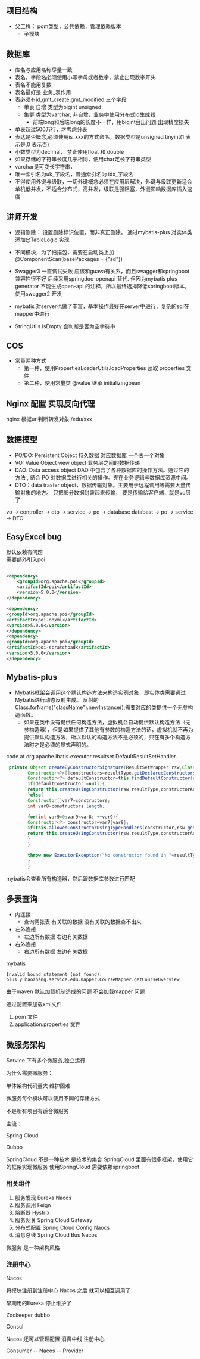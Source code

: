 ## 项目结构

* 父工程： pom类型，公共依赖，管理依赖版本
    * 子模块

## 数据库

* 库名与应用名称尽量一致
* 表名，字段名必须使用小写字母或者数字，禁止出现数字开头
* 表名不能用复数
* 表名最好是 业务_表作用
* 表必须有id,gmt_create,gmt_modified 三个字段
    * 单表 自增 类型为bigint unsigned
    * 集群 类型为varchar, 非自增，业务中使用分布式id生成器
        * 前端long和后端long的长度不一样，用bigint会出问题 出现精度损失
* 单表超过500万行，才考虑分表
* 表达是否概念,必须使用is_xxx的方式命名，数据类型是unsigned tinyint(1 表示是,0 表示否)
* 小数类型为decimal， 禁止使用float 和 double
* 如果存储的字符串长度几乎相同，使用char定长字符串类型
* varchar是可变长字符串，
* 唯一索引名为uk_字段名，普通索引名为 idx_字段名
* 不得使用外键与级联，一切外键概念必须在应用层解决，外键与级联更新适合单机低并发，不适合分布式，高并发，级联是强阻塞，外键影响数据库插入速度

## 讲师开发

* 逻辑删除： 设置删除标识位置，而非真正删除。 通过mybatis-plus 对实体类添加@TableLogic 实现
* 不同模块，为了扫描包，需要在启动类上加@ComponentScan(basePackages = {"sd"})


* Swagger3 一直调试失败 应该和guava有关系，而且swagger和springboot兼容性很不好 后续采用springdoc-openapi 替代. 但因为mybatis plus generator
  不能生成open-api 的注释，所以最终选择降低springboot版本，使用swagger2 开发


* mybatis 对server也做了丰富，基本操作最好在server中进行，复杂的sql在mapper中进行
* StringUtils.isEmpty 会判断是否为空字符串

## COS

* 常量两种方式
    * 第一种，使用PropertiesLoaderUtils.loadProperties 读取 properties 文件
    * 第二种，使用常量类 @value 继承 initializingbean

## Nginx 配置 实现反向代理

nginx 根据url判断转发对象 /edu/xxx

## 数据模型

* PO/DO: Persistent Object 持久数据 对应数据库 一个表一个对象
* VO: Value Object view object 业务层之间的数据传递
* DAO: Data access object DAO 中包含了各种数据库的操作方法。通过它的方法 , 结合 PO 对数据库进行相关的操作。夹在业务逻辑与数据库资源中间。
* DTO：data trasfer object，数据传输对象。主要用于远程调用等需要大量传输对象的地方。 只把部分数据封装起来传输， 要是传输给客户端，就是vo层了

vo -> controller -> dto -> service -> po -> database databast -> po -> service -> DTO

## EasyExcel bug

默认依赖有问题  
需要额外引入poi

```xml

<dependency>
    <groupId>org.apache.poi</groupId>
    <artifactId>poi</artifactId>
    <version>5.0.0</version>
</dependency>

<dependency>
<groupId>org.apache.poi</groupId>
<artifactId>poi-ooxml</artifactId>
<version>5.0.0</version>
</dependency>
<dependency>
<groupId>org.apache.poi</groupId>
<artifactId>poi-scratchpad</artifactId>
<version>5.0.0</version>
</dependency>
```

## Mybatis-plus

* Mybatis框架会调用这个默认构造方法来构造实例对象，即实体类需要通过Mybatis进行动态反射生成。 反射的Class.forName("className").newInstance();需要对应的类提供一个无参构造函数。
    * 如果在类中没有提供任何构造方法，虚拟机会自动提供默认构造方法（无参构造器），但是如果提供了其他有参数的构造方法的话，虚拟机就不再为提供默认构造方法，所以默认的构造方法不是必须的，只在有多个构造方法时才是必须的显式声明的。

code at org.apache.ibatis.executor.resultset.DefaultResultSetHandler.

```java
 private Object createByConstructorSignature(ResultSetWrapper rsw,Class<?> resultType,List<Class<?>>constructorArgTypes,List<Object> constructorArgs)throws SQLException{
        Constructor<?>[]constructors=resultType.getDeclaredConstructors();
        Constructor<?> defaultConstructor=this.findDefaultConstructor(constructors);
        if(defaultConstructor!=null){
        return this.createUsingConstructor(rsw,resultType,constructorArgTypes,constructorArgs,defaultConstructor);
        }else{
        Constructor[]var7=constructors;
        int var8=constructors.length;

        for(int var9=0;var9<var8; ++var9){
        Constructor<?> constructor=var7[var9];
        if(this.allowedConstructorUsingTypeHandlers(constructor,rsw.getJdbcTypes())){
        return this.createUsingConstructor(rsw,resultType,constructorArgTypes,constructorArgs,constructor);
        }
        }

        throw new ExecutorException("No constructor found in "+resultType.getName()+" matching "+rsw.getClassNames());
        }
        }
```

mybatis会查看所有构造器，然后跟数据库参数进行匹配

## 多表查询

* 内连接
    * 查询两张表 有关联的数据 没有关联的数据查不出来
* 左外连接
    * 左边所有数据 右边有关数据
* 右外连接
    * 右边所有数据 左边有关数据

mybatis  

`Invalid bound statement (not found): plus.yuhaozhang.service.edu.mapper.CourseMapper.getCourseOverview`

由于maven 默认加载机制造成的问题 不会加载mapper 问题

通过配置来加载xml文件   
1. pom 文件
2. application.properties 文件

## 微服务架构
Service 下有多个微服务,独立运行

为什么需要微服务：

单体架构代码量大 维护困难

微服务每个模块可以使用不同的存储方式

不是所有项目有适合微服务

主流：

Spring Cloud

Dubbo

SpringCloud 不是一种技术 是技术的集合
SpringCloud 里面有很多框架，使用它的框架实现微服务
使用SpringCloud 需要依赖springboot

### 相关组件
1. 服务发现 Eureka Nacos
2. 服务调用 Feign
3. 熔断器 Hystrix
4. 服务网关 Spring Cloud Gateway
5. 分布式配置 Spring Cloud Config Naocs
6. 消息总线 Spring Cloud Bus Nacos

微服务 是一种架构风格

### 注册中心

Nacos 

将模块注册到注册中心 Nacos 之后 就可以相互调用了

早期用的Eureka 停止维护了

Zookeeper dubbo

Consul

Nacos 还可以管理配置 消费中线 注册中心

Consumer  -- Nacos -- Provider

